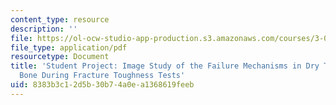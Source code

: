 ```yaml
---
content_type: resource
description: ''
file: https://ol-ocw-studio-app-production.s3.amazonaws.com/courses/3-054-cellular-solids-structure-properties-and-applications-spring-2015/8383b3c12d5b30b74a0ea1368619feeb_MIT3_054S15_Whale_Bone.pdf
file_type: application/pdf
resourcetype: Document
title: 'Student Project: Image Study of the Failure Mechanisms in Dry Trabecular Whale
  Bone During Fracture Toughness Tests'
uid: 8383b3c1-2d5b-30b7-4a0e-a1368619feeb
---
```

